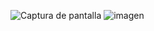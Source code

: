 ![Captura de pantalla](https://github.com/joaquin1444/clientes-v2ray/assets/161053531/8e0112ae-3b86-44c1-9c5d-c89164e12921)
![imagen](https://github.com/joaquin1444/clientes-v2ray/assets/161053531/cd5e12e6-a74a-4fca-922e-ab089338787c)
